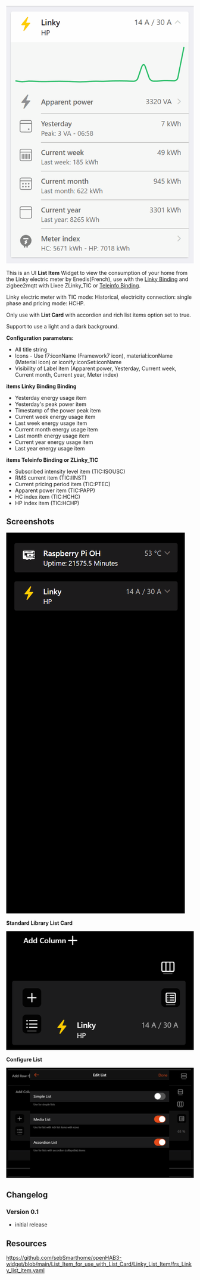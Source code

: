 ![Screen1](https://github.com/sebSmarthome/openHAB3-widget/raw/main/List_Item_for_use_with_List_Card/Linky_List_Item/screenshots/LinkyListItemScreenShot.gif)

This is an UI **List Item** Widget to view the consumption of your home from the Linky electric meter by Enedis(French), use with the [Linky Binding](https://www.openhab.org/addons/bindings/linky/) and zigbee2mqtt with Lixee ZLinky_TIC or [Teleinfo Binding](https://www.openhab.org/addons/bindings/teleinfo/).

Linky electric meter with TIC mode: Historical, electricity connection: single phase and pricing mode: HCHP.

Only use with **List Card** with accordion and rich list items option set to true.

Support to use a light and a dark background.

**Configuration parameters:**

* All title string
* Icons - Use f7:iconName (Framework7 icon), material:iconName (Material icon) or iconify:iconSet:iconName
* Visibility of Label item (Apparent power, Yesterday, Current week, Current month, Current year, Meter index)

**items Linky Binding Binding**

* Yesterday energy usage item
* Yesterday's peak power item
* Timestamp of the power peak item
* Current week energy usage item
* Last week energy usage item
* Current month energy usage item
* Last month energy usage item
* Current year energy usage item
* Last year energy usage item
  
**items Teleinfo Binding or ZLinky_TIC**

* Subscribed intensity level item (TIC:ISOUSC)
* RMS current item (TIC:IINST)
* Current pricing period item (TIC:PTEC)
* Apparent power item (TIC:PAPP)
* HC index item (TIC:HCHC)
* HP index item (TIC:HCHP)

## Screenshots

![Screen4](https://github.com/sebSmarthome/openHAB3-widget/raw/main/List_Item_for_use_with_List_Card/Linky_List_Item/screenshots/LinkyListItemScreenShot4.gif)

**Standard Library List Card**

![Screen2](https://github.com/sebSmarthome/openHAB3-widget/raw/main/List_Item_for_use_with_List_Card/Linky_List_Item/screenshots/LinkyListItemScreenShot3.png)

**Configure List**

![Screen3](https://github.com/sebSmarthome/openHAB3-widget/raw/main/List_Item_for_use_with_List_Card/Astro_Moon_List_Item/screenshots/AstroMoonListItemScreenShot2.PNG)

## Changelog

### Version 0.1

* initial release

## Resources

<https://github.com/sebSmarthome/openHAB3-widget/blob/main/List_Item_for_use_with_List_Card/Linky_List_Item/frs_Linky_list_item.yaml>
